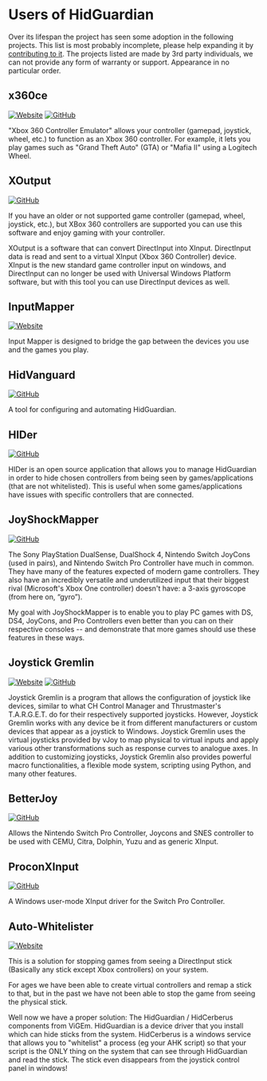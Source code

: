 # Users of HidGuardian

Over its lifespan the project has seen some adoption in the following projects. This list is most probably incomplete, please help expanding it by [contributing to it](https://github.com/nefarius/docs.nefarius.at). The projects listed are made by 3rd party individuals, we can not provide any form of warranty or support. Appearance in no particular order.

## x360ce

[![Website](https://img.shields.io/badge/Website-yellowgreen?logo=html5)](https://www.x360ce.com/) [![GitHub](https://img.shields.io/badge/GitHub-yellowgreen?logo=github)](https://github.com/x360ce/x360ce)

"Xbox 360 Controller Emulator" allows your controller (gamepad, joystick, wheel, etc.) to function as an Xbox 360 controller. For example, it lets you play games such as "Grand Theft Auto" (GTA) or "Mafia II" using a Logitech Wheel.

## XOutput

[![GitHub](https://img.shields.io/badge/GitHub-yellowgreen?logo=github)](https://github.com/csutorasa/XOutput)

If you have an older or not supported game controller (gamepad, wheel, joystick, etc.), but XBox 360 controllers are supported you can use this software and enjoy gaming with your controller.

XOutput is a software that can convert DirectInput into XInput. DirectInput data is read and sent to a virtual XInput (Xbox 360 Controller) device. XInput is the new standard game controller input on windows, and DirectInput can no longer be used with Universal Windows Platform software, but with this tool you can use DirectInput devices as well.

## InputMapper

[![Website](https://img.shields.io/badge/Website-yellowgreen?logo=html5)](https://inputmapper.com/)

Input Mapper is designed to bridge the gap between the devices you use and the games you play.

## HidVanguard

[![GitHub](https://img.shields.io/badge/GitHub-yellowgreen?logo=github)](https://github.com/dixonte/HidVanguard)

A tool for configuring and automating HidGuardian.

## HIDer

[![GitHub](https://img.shields.io/badge/GitHub-yellowgreen?logo=github)](https://github.com/samehb/HIDer)

HIDer is an open source application that allows you to manage HidGuardian in order to hide chosen controllers from being seen by games/applications (that are not whitelisted). This is useful when some games/applications have issues with specific controllers that are connected.

## JoyShockMapper

[![GitHub](https://img.shields.io/badge/GitHub-yellowgreen?logo=github)](https://github.com/JibbSmart/JoyShockMapper)

The Sony PlayStation DualSense, DualShock 4, Nintendo Switch JoyCons (used in pairs), and Nintendo Switch Pro Controller have much in common. They have many of the features expected of modern game controllers. They also have an incredibly versatile and underutilized input that their biggest rival (Microsoft's Xbox One controller) doesn't have: a 3-axis gyroscope (from here on, “gyro”).

My goal with JoyShockMapper is to enable you to play PC games with DS, DS4, JoyCons, and Pro Controllers even better than you can on their respective consoles -- and demonstrate that more games should use these features in these ways.

## Joystick Gremlin

[![Website](https://img.shields.io/badge/Website-yellowgreen?logo=html5)](https://whitemagic.github.io/JoystickGremlin/) [![GitHub](https://img.shields.io/badge/GitHub-yellowgreen?logo=github)](https://github.com/WhiteMagic/JoystickGremlin)

Joystick Gremlin is a program that allows the configuration of joystick like devices, similar to what CH Control Manager and Thrustmaster's T.A.R.G.E.T. do for their respectively supported joysticks. However, Joystick Gremlin works with any device be it from different manufacturers or custom devices that appear as a joystick to Windows. Joystick Gremlin uses the virtual joysticks provided by vJoy to map physical to virtual inputs and apply various other transformations such as response curves to analogue axes. In addition to customizing joysticks, Joystick Gremlin also provides powerful macro functionalities, a flexible mode system, scripting using Python, and many other features.

## BetterJoy

[![GitHub](https://img.shields.io/badge/GitHub-yellowgreen?logo=github)](https://github.com/Davidobot/BetterJoy)

Allows the Nintendo Switch Pro Controller, Joycons and SNES controller to be used with CEMU, Citra, Dolphin, Yuzu and as generic XInput.

## ProconXInput

[![GitHub](https://img.shields.io/badge/GitHub-yellowgreen?logo=github)](https://github.com/MTCKC/ProconXInput)

A Windows user-mode XInput driver for the Switch Pro Controller.

## Auto-Whitelister

[![Website](https://img.shields.io/badge/Website-yellowgreen?logo=html5)](https://www.autohotkey.com/boards/viewtopic.php?t=34890)

This is a solution for stopping games from seeing a DirectInput stick (Basically any stick except Xbox controllers) on your system.

For ages we have been able to create virtual controllers and remap a stick to that, but in the past we have not been able to stop the game from seeing the physical stick.

Well now we have a proper solution: The HidGuardian / HidCerberus components from ViGEm. HidGuardian is a device driver that you install which can hide sticks from the system. HidCerberus is a windows service that allows you to "whitelist" a process (eg your AHK script) so that your script is the ONLY thing on the system that can see through HidGuardian and read the stick. The stick even disappears from the joystick control panel in windows!

